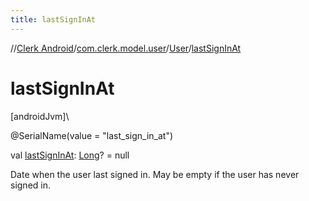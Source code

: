 ```yaml
---
title: lastSignInAt
---
```

//[Clerk Android](../../../index.html)/[com.clerk.model.user](../index.html)/[User](index.html)/[lastSignInAt](last-sign-in-at.html)



# lastSignInAt



[androidJvm]\




@SerialName(value = &quot;last_sign_in_at&quot;)



val [lastSignInAt](last-sign-in-at.html): [Long](https://kotlinlang.org/api/latest/jvm/stdlib/kotlin-stdlib/kotlin/-long/index.html)? = null



Date when the user last signed in. May be empty if the user has never signed in.




